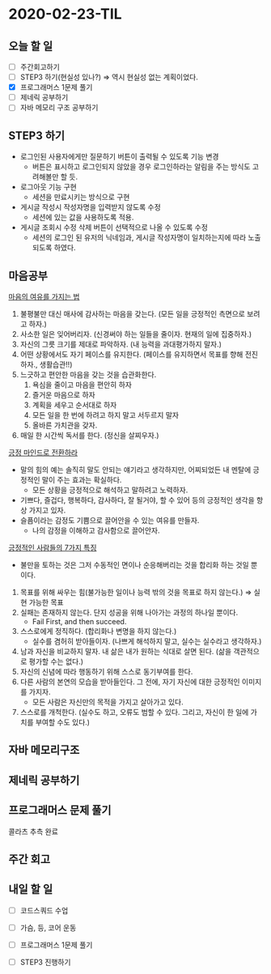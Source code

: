 # 2020-02-23-TIL

## 오늘 할 일

- [ ] 주간회고하기
- [ ] STEP3 하기(현실성 있나?) ⇒ 역시 현실성 없는 계획이었다.
- [x] 프로그래머스 1문제 풀기
- [ ] 제네릭 공부하기
- [ ] 자바 메모리 구조 공부하기

## STEP3 하기

- 로그인된 사용자에게만 질문하기 버튼이 출력될 수 있도록 기능 변경
  - 버튼은 표시하고 로그인되지 않았을 경우 로그인하라는 알림을 주는 방식도 고려해볼만 할 듯.
- 로그아웃 기능 구현
  - 세션을 만료시키는 방식으로 구현
- 게시글 작성시 작성자명을 입력받지 않도록 수정
  - 세션에 있는 값을 사용하도록 적용.
- 게시글 조회시 수정 삭제 버튼이 선택적으로 나올 수 있도록 수정
  - 세션의 로그인 된 유저의 닉네임과, 게시글 작성자명이 일치하는지에 따라 노출되도록 하였다.

## 마음공부

[마음의 여유를 가지는 법](https://bonlivre.tistory.com/1046)

1. 불평불만 대신 매사에 감사하는 마음을 갖는다. (모든 일을 긍정적인 측면으로 보려고 하자.)
2. 사소한 일은 잊어버리자. (신경써야 하는 일들을 줄이자. 현재의 일에 집중하자.)
3. 자신의 그릇 크기를 제대로 파악하자. (내 능력을 과대평가하지 말자.)
4. 어떤 상황에서도 자기 페이스를 유지한다. (페이스를 유지하면서 목표를 향해 전진하자., 생활습관!!)
5. 느긋하고 편안한 마음을 갖는 것을 습관화한다.
   1. 욕심을 줄이고 마음을 편안히 하자
   2. 즐거운 마음으로 하자
   3. 계획을 세우고 순서대로 하자
   4. 모든 일을 한 번에 하려고 하지 말고 서두르지 말자
   5. 올바른 가치관을 갖자.
6. 매일 한 시간씩 독서를 한다. (정신을 살찌우자.)

[긍정 마인드로 전환하라](https://brunch.co.kr/@bookfit/3070)

- 말의 힘의 예는 솔직히 말도 안되는 얘기라고 생각하지만, 어찌되었든 내 멘탈에 긍정적인 말이 주는 효과는 확실하다.
  - 모든 상황을 긍정적으로 해석하고 말하려고 노력하자.
- 기쁘다, 즐겁다, 행복하다, 감사하다, 잘 될거야, 할 수 있어 등의 긍정적인 생각을 항상 가지고 있자.
- 슬픔이라는 감정도 기쁨으로 끌어안을 수 있는 여유를 만들자.
  - 나의 감정을 이해하고 감사함으로 끌어안자.

[긍정적인 사람들의 7가지 특징](https://wonderfulmind.co.kr/7-traits-of-optimistic-people/)

- 불만을 토하는 것은 그저 수동적인 면이나 순응해버리는 것을 합리화 하는 것일 뿐이다.

1. 목표를 위해 싸우는 힘(불가능한 일이나 능력 밖의 것을 목표로 하지 않는다.) ⇒ 실현 가능한 목표
2. 실패는 존재하지 않는다. 단지 성공을 위해 나아가는 과정의 하나일 뿐이다.
   - Fail First, and then succeed.
3. 스스로에게 정직하다. (합리화나 변명을 하지 않는다.)
   - 실수를 겸허히 받아들이자. (나쁘게 해석하지 말고, 실수는 실수라고 생각하자.)
4. 남과 자신을 비교하지 말자. 내 삶은 내가 원하는 식대로 살면 된다. (삶을 객관적으로 평가할 수는 없다.)
5. 자신의 신념에 따라 행동하기 위해 스스로 동기부여를 한다. 
6. 다른 사람의 본연의 모습을 받아들인다. 그 전에, 자기 자신에 대한 긍정적인 이미지를 가지자.
   - 모든 사람은 자신만의 목적을 가지고 살아가고 있다.
7. 스스로를 개척한다. (실수도 하고, 오류도 범할 수 있다. 그리고, 자신이 한 일에 가치를 부여할 수도 있다.)

## 자바 메모리구조



## 제네릭 공부하기



## 프로그래머스 문제 풀기

콜라츠 추측 완료

## 주간 회고



## 내일 할 일

- [ ] 코드스쿼드 수업
- [ ] 가슴, 등, 코어 운동
- [ ] 프로그래머스 1문제 풀기
- [ ] STEP3 진행하기

